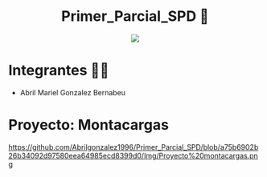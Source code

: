 <h1 align= "center">Primer_Parcial_SPD 🤖</h1>

<p align="center">
   <img src= "https://user-images.githubusercontent.com/131720798/234136882-1d2f7633-e589-464f-85e3-a03955c779ee.jpg" />
</p>

# Integrantes 👩‍🎓 
- Abril Mariel Gonzalez Bernabeu

# Proyecto: Montacargas 
https://github.com/Abrilgonzalez1996/Primer_Parcial_SPD/blob/a75b6902b26b34092d97580eea64985ecd8399d0/Img/Proyecto%20montacargas.png
